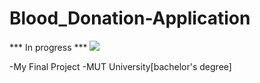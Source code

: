 # Blood_Donation-Application

*** In progress ***
![](https://us-central1-progress-markdown.cloudfunctions.net/progress/70)


-My Final Project
-MUT University[bachelor's degree]
